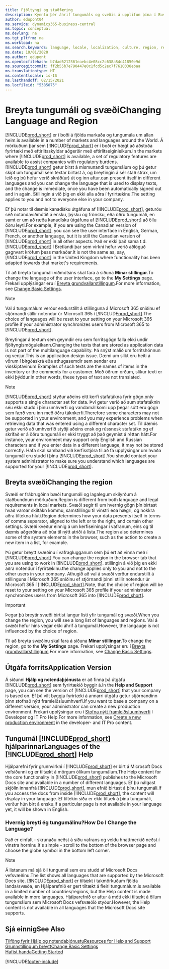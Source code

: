 ```yaml
---
title: Fjöltyngi og staðfæring
description: Kynntu þér áhrif tungumáls og svæðis á upplifun þína í Business Central. Breyttu tungumáli viðmótsins á síðunni Mínar stillingar.
author: edupont04
ms.service: dynamics365-business-central
ms.topic: conceptual
ms.devlang: na
ms.tgt_pltfrm: na
ms.workload: na
ms.search.keywords: language, locale, localization, culture, region, regional settings
ms.date: 10/01/2020
ms.author: edupont
ms.openlocfilehash: b7dad6212361eaebc4e08cc2c638a84c41850e9d
ms.sourcegitcommit: ff2b55b7e790447e0c1fcd5c2ec7f7610338ebaa
ms.translationtype: HT
ms.contentlocale: is-IS
ms.lasthandoff: 02/15/2021
ms.locfileid: "5385075"
---
```

# <a name="changing-language-and-region"></a><span data-ttu-id="04e2b-104">Breyta tungumáli og svæði</span><span class="sxs-lookup"><span data-stu-id="04e2b-104">Changing Language and Region</span></span>

[!INCLUDE[prod_short](includes/prod_short.md)] <span data-ttu-id="04e2b-105">er í boði á fjölda markaða og tungumála um allan heim.</span><span class="sxs-lookup"><span data-stu-id="04e2b-105">is available in a number of markets and languages around the World.</span></span> <span data-ttu-id="04e2b-106">Á mörkuðum þar sem [!INCLUDE[prod_short](includes/prod_short.md)] er í boði er hægt að aðstoða fyrirtæki með eftirlitsskyldar aðgerðir með eftirlitseiginleikum.</span><span class="sxs-lookup"><span data-stu-id="04e2b-106">In the markets where [!INCLUDE[prod_short](includes/prod_short.md)] is available, a set of regulatory features are available to assist companies with regulatory burdens.</span></span> [!INCLUDE[prod_short](includes/prod_short.md)] <span data-ttu-id="04e2b-107">getur birst á mismunandi tungumálum og þú getur skipt um tungumál sem textar birtast á, og breytingin á sér stað strax, um leið og þú hefur verið skráð(ur) út og inn aftur.</span><span class="sxs-lookup"><span data-stu-id="04e2b-107">can present itself in different languages and you can change the language that is used to display texts, and the change is immediate, once you have been automatically signed out and in again.</span></span> <span data-ttu-id="04e2b-108">Stillingin á við þig en ekki alla aðra í fyrirtækinu.</span><span class="sxs-lookup"><span data-stu-id="04e2b-108">The setting applies to you and not to everyone else in your company.</span></span>  

<span data-ttu-id="04e2b-109">Ef þú notar til dæmis kanadísku útgáfuna af [!INCLUDE[prod_short](includes/prod_short.md)], geturðu séð notandaviðmótið á ensku, þýsku og frönsku, eða öðru tungumáli, en samt er um að ræða kanadísku útgáfuna af [!INCLUDE[prod_short](includes/prod_short.md)] að öllu öðru leyti.</span><span class="sxs-lookup"><span data-stu-id="04e2b-109">For example, if you are using the Canadian version of [!INCLUDE[prod_short](includes/prod_short.md)], you can see the user interface in English, German, French, or another language, but it is still the Canadian version of [!INCLUDE[prod_short](includes/prod_short.md)] in all other aspects.</span></span> <span data-ttu-id="04e2b-110">Það er ekki það sama t.d. [!INCLUDE[prod_short](includes/prod_short.md)] í Bretlandi þar sem virkni hefur verið aðlöguð gagnvart kröfum þess markaðar.</span><span class="sxs-lookup"><span data-stu-id="04e2b-110">It is not the same as, say, [!INCLUDE[prod_short](includes/prod_short.md)] in the United Kingdom where functionality has been adapted towards that market's requirements.</span></span>  

<span data-ttu-id="04e2b-111">Til að breyta tungumáli viðmótsins skal fara á síðuna **Mínar stillingar**.</span><span class="sxs-lookup"><span data-stu-id="04e2b-111">To change the language of the user interface, go to the **My Settings** page.</span></span> <span data-ttu-id="04e2b-112">Frekari upplýsingar eru í [Breyta grundvallarstillingum](ui-change-basic-settings.md#language).</span><span class="sxs-lookup"><span data-stu-id="04e2b-112">For more information, see [Change Basic Settings](ui-change-basic-settings.md#language).</span></span> 

> [!NOTE]  
> <span data-ttu-id="04e2b-113">Val á tungumálum verður endurstillt á stillinguna á Microsoft 365  sniðinu ef stjórnandi stillir notendur úr Microsoft 365  í [!INCLUDE[prod_short](includes/prod_short.md)].</span><span class="sxs-lookup"><span data-stu-id="04e2b-113">The choice of languages will be reset to your setting on your Microsoft 365 profile if your administrator synchronizes users from Microsoft 365 to [!INCLUDE[prod_short](includes/prod_short.md)].</span></span>

<span data-ttu-id="04e2b-114">Breytingar á textum sem geymdir eru sem forritsgögn falla ekki undir fjöltyngismöguleikann.</span><span class="sxs-lookup"><span data-stu-id="04e2b-114">Changing the texts that are stored as application data is not part of the multilanguage capability.</span></span> <span data-ttu-id="04e2b-115">Þá snýst málið um forritshönnun og venjur.</span><span class="sxs-lookup"><span data-stu-id="04e2b-115">This is an application design issue.</span></span> <span data-ttu-id="04e2b-116">Dæmi um slíkt eru heiti á vörum í birgðaskrá eða athugasemdir sem sendar eru viðskiptavinum.</span><span class="sxs-lookup"><span data-stu-id="04e2b-116">Examples of such texts are the names of items in the inventory or the comments for a customer.</span></span> <span data-ttu-id="04e2b-117">Með öðrum orðum, slíkur texti er ekki þýddur.</span><span class="sxs-lookup"><span data-stu-id="04e2b-117">In other words, these types of text are not translated.</span></span>  

> [!NOTE]  
> [!INCLUDE[prod_short](includes/prod_short.md)] <span data-ttu-id="04e2b-118">styður aðeins eitt kerfi stafatákna fyrir gögn.</span><span class="sxs-lookup"><span data-stu-id="04e2b-118">only supports a single character set for data.</span></span> <span data-ttu-id="04e2b-119">Því getur verið að sum stafatáknin séu ekki studd í þínu umhverfi og vandamál komi upp þegar sótt eru gögn sem færð voru inn með öðru táknkerfi.</span><span class="sxs-lookup"><span data-stu-id="04e2b-119">Therefore some characters may not be supported in your environment, and you may experience problems when retrieving data that was entered using a different character set.</span></span> <span data-ttu-id="04e2b-120">Til dæmis getur verið að umhverfið styðji aðeins ensk og rússnesk stafatákn og ef skrifað er á öðru tungumáli er ekki tryggt að það geymist á réttan hátt.</span><span class="sxs-lookup"><span data-stu-id="04e2b-120">For instance, your environment may support only English and Russian characters and if you enter data in a different language, it may not be stored correctly.</span></span> <span data-ttu-id="04e2b-121">Hafa skal samband við kerfisstjóra til að fá upplýsingar um hvaða tungumál eru studd í þínu [!INCLUDE[prod_short](includes/prod_short.md)].</span><span class="sxs-lookup"><span data-stu-id="04e2b-121">You should contact your system administrator to make sure you understand which languages are supported for your [!INCLUDE[prod_short](includes/prod_short.md)].</span></span>  

## <a name="changing-the-region"></a><span data-ttu-id="04e2b-122">Breyta svæði</span><span class="sxs-lookup"><span data-stu-id="04e2b-122">Changing the region</span></span>
<span data-ttu-id="04e2b-123">Svæði er frábrugðinn bæði tungumáli og lagalegum skilyrðum á staðbundnum mörkuðum.</span><span class="sxs-lookup"><span data-stu-id="04e2b-123">Region is different from both language and legal requirements in local markets.</span></span> <span data-ttu-id="04e2b-124">Svæði segir til um hvernig gögn þín birtast hvað varðar skiltákn kommu, samstillingu til vinstri eða hægri, og nokkra aðra tiltekna hluti.</span><span class="sxs-lookup"><span data-stu-id="04e2b-124">Region determines how your data presents itself in terms of comma separator, aligned to the left or to the right, and certain other settings.</span></span> <span data-ttu-id="04e2b-125">Svæði kveður einnig á um kerfiseiningar í vafranum, eins og til dæmis aðgerðina að búa til nýtt atriði á lista.</span><span class="sxs-lookup"><span data-stu-id="04e2b-125">The region also determines some of the system elements in the browser, such as the action to create a new item in a list, for example.</span></span>  

<span data-ttu-id="04e2b-126">Þú getur breytt svæðinu í vafraglugganum sem þú ert að vinna með í [!INCLUDE[prod_short](includes/prod_short.md)].</span><span class="sxs-lookup"><span data-stu-id="04e2b-126">You can change the region in the browser tab that you are using to work in [!INCLUDE[prod_short](includes/prod_short.md)].</span></span> <span data-ttu-id="04e2b-127">stillingin á við þig en ekki aðra notendur í fyrirtækinu.</span><span class="sxs-lookup"><span data-stu-id="04e2b-127">the change applies only to you and not to the other users in your company.</span></span>  <span data-ttu-id="04e2b-128">Athugið að val á svæði verður endurstillt á stillinguna í Microsoft 365 sniðinu ef stjórnandi þinni stillir notendur úr Microsoft 365 í [!INCLUDE[prod_short](includes/prod_short.md)].</span><span class="sxs-lookup"><span data-stu-id="04e2b-128">Note, that the choice of region will be reset to your setting on your Microsoft 365 profile if your administrator synchronizes users from Microsoft 365 into [!INCLUDE[prod_short](includes/prod_short.md)].</span></span>

> [!IMPORTANT]  
>  <span data-ttu-id="04e2b-129">Þegar þú breytir svæði birtist langur listi yfir tungumál og svæði.</span><span class="sxs-lookup"><span data-stu-id="04e2b-129">When you change the region, you will see a long list of languages and regions.</span></span> <span data-ttu-id="04e2b-130">Val á svæði hefur hins vegar ekki áhrif á tungumál.</span><span class="sxs-lookup"><span data-stu-id="04e2b-130">However, the langauge is not influenced by the choice of region.</span></span>  

<span data-ttu-id="04e2b-131">Til að breyta svæðinu skal fara á síðuna **Mínar stillingar**.</span><span class="sxs-lookup"><span data-stu-id="04e2b-131">To change the region, go to the **My Settings** page.</span></span> <span data-ttu-id="04e2b-132">Frekari upplýsingar eru í [Breyta grundvallarstillingum](ui-change-basic-settings.md).</span><span class="sxs-lookup"><span data-stu-id="04e2b-132">For more information, see [Change Basic Settings](ui-change-basic-settings.md).</span></span>  

## <a name="application-version"></a><span data-ttu-id="04e2b-133">Útgáfa forrits</span><span class="sxs-lookup"><span data-stu-id="04e2b-133">Application Version</span></span>

<span data-ttu-id="04e2b-134">Á síðunni **Hjálp og notendaþjónusta** er að finna þá útgáfu [!INCLUDE[prod_short](includes/prod_short.md)] sem fyrirtækið byggir á.</span><span class="sxs-lookup"><span data-stu-id="04e2b-134">In the **Help and Support** page, you can see the version of [!INCLUDE[prod_short](includes/prod_short.md)] that your company is based on.</span></span> <span data-ttu-id="04e2b-135">Ef þú vilt byggja fyrirtæki á annarri útgáfu getur stjórnandinn þinn stofnað nýtt framleiðsluumhverfi.</span><span class="sxs-lookup"><span data-stu-id="04e2b-135">If you want to base a company on a different version, your administrator can create a new production environment.</span></span> <span data-ttu-id="04e2b-136">Frekari upplýsingar eru í [Stofna nýtt framleiðsluumhverfi](/dynamics365/business-central/dev-itpro/administration/tenant-admin-center-environments#create-a-new-production-environment) í Developer og IT Pro Help.</span><span class="sxs-lookup"><span data-stu-id="04e2b-136">For more information, see [Create a new production environment](/dynamics365/business-central/dev-itpro/administration/tenant-admin-center-environments#create-a-new-production-environment) in the developer- and IT Pro content.</span></span>  

## <a name="languages-of-the-prod_short-help"></a><span data-ttu-id="04e2b-137">Tungumál [!INCLUDE[prod_short](includes/prod_short.md)] hjálparinnar</span><span class="sxs-lookup"><span data-stu-id="04e2b-137">Languages of the [!INCLUDE[prod_short](includes/prod_short.md)] Help</span></span>
<span data-ttu-id="04e2b-138">Hjálparefni fyrir grunnvirkni í [!INCLUDE[prod_short](includes/prod_short.md)] er birt á Microsoft Docs vefsíðunni og er tiltækt á mörgum ólíkum tungumálum.</span><span class="sxs-lookup"><span data-stu-id="04e2b-138">The Help content for the core functionality in [!INCLUDE[prod_short](includes/prod_short.md)] publishes to the Microsoft Docs site and available in a number of different languages.</span></span> <span data-ttu-id="04e2b-139">Ef þú nálgast skjölin innanfrá [!INCLUDE[prod_short](includes/prod_short.md)], mun efnið birtast á þínu tungumáli.</span><span class="sxs-lookup"><span data-stu-id="04e2b-139">If you access the docs from inside [!INCLUDE[prod_short](includes/prod_short.md)], the content will display in your language.</span></span> <span data-ttu-id="04e2b-140">Ef tiltekin síða er ekki tiltæk á þínu tungumáli, verður hún birt á ensku.</span><span class="sxs-lookup"><span data-stu-id="04e2b-140">If a particular page is not available in your language yet, it will be shown in English.</span></span>

### <a name="how-do-i-change-the-language"></a><span data-ttu-id="04e2b-141">Hvernig breyti ég tungumálinu?</span><span class="sxs-lookup"><span data-stu-id="04e2b-141">How Do I Change the Language?</span></span>
<span data-ttu-id="04e2b-142">Það er einfalt - skrunaðu neðst á síðu vafrans og veldu hnattmerkið neðst í vinstra horninu.</span><span class="sxs-lookup"><span data-stu-id="04e2b-142">It's simple - scroll to the bottom of the browser page and choose the globe symbol in the bottom left corner.</span></span>

> [!NOTE]  
> <span data-ttu-id="04e2b-143">Á listanum má sjá öll tungumál sem eru studd af Microsoft Docs vefsvæðinu.</span><span class="sxs-lookup"><span data-stu-id="04e2b-143">The list shows all languages that are supported by the Microsoft Docs site.</span></span> [!INCLUDE[prod_short](includes/prod_short.md)] <span data-ttu-id="04e2b-144">er tiltækt í takmörkuðum fjölda landa/svæða, en Hjálparefnið er gert tiltækt á fleiri tungumálum.</span><span class="sxs-lookup"><span data-stu-id="04e2b-144">is available in a limited number of countries/regions, but the Help content is made available in more languages.</span></span> <span data-ttu-id="04e2b-145">Hjálparefnið er aftur á móti ekki tiltækt á öllum tungumálum sem Microsoft Docs vefsvæðið styður.</span><span class="sxs-lookup"><span data-stu-id="04e2b-145">However, the Help content is not available in all languages that the Microsoft Docs site supports.</span></span>

## <a name="see-also"></a><span data-ttu-id="04e2b-146">Sjá einnig</span><span class="sxs-lookup"><span data-stu-id="04e2b-146">See Also</span></span>

[<span data-ttu-id="04e2b-147">Tilföng fyrir Hjálp og notendaþjónustu</span><span class="sxs-lookup"><span data-stu-id="04e2b-147">Resources for Help and Support</span></span>](product-help-and-support.md)  
[<span data-ttu-id="04e2b-148">Grunnstillingum breytt</span><span class="sxs-lookup"><span data-stu-id="04e2b-148">Change Basic Settings</span></span>](ui-change-basic-settings.md)  
[<span data-ttu-id="04e2b-149">Hafist handa</span><span class="sxs-lookup"><span data-stu-id="04e2b-149">Getting Started</span></span>](product-get-started.md)  


[!INCLUDE[footer-include](includes/footer-banner.md)]